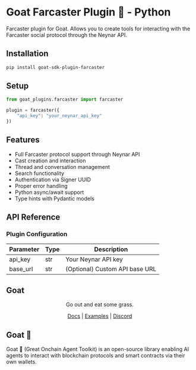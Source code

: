 # Goat Farcaster Plugin 🐐 - Python

Farcaster plugin for Goat. Allows you to create tools for interacting with the Farcaster social protocol through the Neynar API.

## Installation
```bash
pip install goat-sdk-plugin-farcaster
```

## Setup
    
```python
from goat_plugins.farcaster import farcaster

plugin = farcaster({ 
    "api_key": "your_neynar_api_key"
})
```

## Features

- Full Farcaster protocol support through Neynar API
- Cast creation and interaction
- Thread and conversation management
- Search functionality
- Authentication via Signer UUID
- Proper error handling
- Python async/await support
- Type hints with Pydantic models

## API Reference

### Plugin Configuration

| Parameter | Type | Description |
|-----------|------|-------------|
| api_key | str | Your Neynar API key |
| base_url | str | (Optional) Custom API base URL |

## Goat

<div align="center">
Go out and eat some grass.

[Docs](https://ohmygoat.dev) | [Examples](https://github.com/goat-sdk/goat/tree/main/typescript/examples) | [Discord](https://discord.gg/goat-sdk)</div>

## Goat 🐐
Goat 🐐 (Great Onchain Agent Toolkit) is an open-source library enabling AI agents to interact with blockchain protocols and smart contracts via their own wallets.
